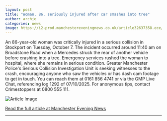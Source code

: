 ```yaml
---
layout: post
title: "Woman, 86, seriously injured after car smashes into tree"
author: archie
categories: news
image: https://i2-prod.manchestereveningnews.co.uk/article32637358.ece/ALTERNATES/s1200/0_Heaton-Chapel.jpg
---
```

An 86-year-old woman was critically injured in a serious collision in Stockport on Tuesday, October 7. The incident occurred around 11:40 am on Broadstone Road when a Mercedes struck the rear of another vehicle before crashing into a tree. Emergency services rushed the woman to hospital, where she remains in serious condition. Greater Manchester Police's Serious Collision Investigation Unit is seeking witnesses to the crash, encouraging anyone who saw the vehicles or has dash cam footage to get in touch. You can reach them at 0161 856 4741 or via the GMP Live Chat, referencing log 1292 of 07/10/2025. For anonymous tips, contact Crimestoppers at 0800 555 111.

![Article Image](https://i2-prod.manchestereveningnews.co.uk/article32637358.ece/ALTERNATES/s1200/0_Heaton-Chapel.jpg)

[Read the full article at Manchester Evening News](https://www.manchestereveningnews.co.uk/news/greater-manchester-news/woman-86-seriously-injured-after-32637330)

---
